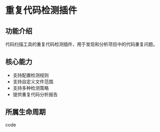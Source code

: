 # 重复代码检测插件

## 功能介绍
代码扫描工具的重复代码检测插件，用于发现和分析项目中的代码重复问题。

## 核心能力
- 支持配置检测规则
- 支持自定义文件范围
- 支持多种检测策略
- 提供重复代码分析报告

## 所属生命周期
code


